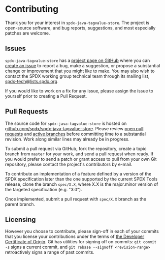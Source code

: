 Contributing
============
Thank you for your interest in `spdx-java-tagvalue-store`. The project is open-source software, and bug reports, suggestions, and most especially patches are welcome.

Issues
------
`spdx-java-tagvalue-store` has a [project page on GitHub](https://github.com/spdx/spdx-java-tagvalue-store) where you can [create an issue](https://github.com/spdx/spdx-java-tagvalue-store/issues) to report a bug, make a suggestion, or propose a substantial change or improvement that you might like to make. You may also wish to contact the SPDX working group technical team through its mailing list, [spdx-tech@lists.spdx.org](mailto:spdx-tech@lists.spdx.org).

If you would like to work on a fix for any issue, please assign the issue to yourself prior to creating a Pull Request.

Pull Requests
-------
The source code for `spdx-java-tagvalue-store` is hosted on [github.com/spdx/spdx-java-tagvalue-store](https://github.com/spdx/spdx-java-tagvalue-store). Please review [open pull requests](https://github.com/spdx/spdx-java-tagvalue-store/pulls) and [active branches](https://github.com/spdx/spdx-java-tagvalue-store/branches) before committing time to a substantial revision. Work along similar lines may already be in progress.

To submit a pull request via GitHub, fork the repository, create a topic branch from `master` for your work, and send a pull request when ready. If you would prefer to send a patch or grant access to pull from your own Git repository, please contact the project's contributors by e-mail.

To contribute an implementation of a feature defined by a version of the SPDX specification later than the one supported by the current SPDX Tools release, clone the branch `spec/X.X`, where X.X is the major.minor version of the targeted specification (e.g. "3.0").

Once implemented, submit a pull request with `spec/X.X` branch as the parent branch.

Licensing
---------
However you choose to contribute, please sign-off in each of your commits that you license your contributions under the terms of [the Developer Certificate of Origin](https://developercertificate.org/). Git has utilities for signing off on commits: `git commit -s` signs a current commit, and `git rebase --signoff <revision-range>` retroactively signs a range of past commits.